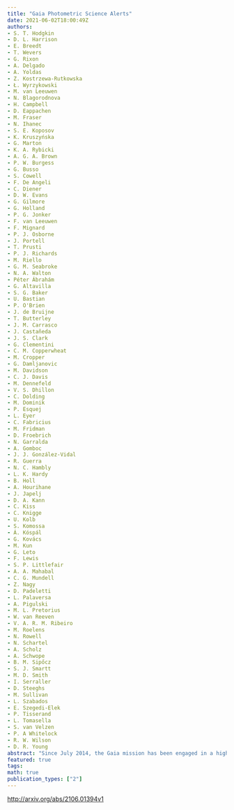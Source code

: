 ```yaml
---
title: "Gaia Photometric Science Alerts"
date: 2021-06-02T18:00:49Z
authors:
- S. T. Hodgkin
- D. L. Harrison
- E. Breedt
- T. Wevers
- G. Rixon
- A. Delgado
- A. Yoldas
- Z. Kostrzewa-Rutkowska
- Ł. Wyrzykowski
- M. van Leeuwen
- N. Blagorodnova
- H. Campbell
- D. Eappachen
- M. Fraser
- N. Ihanec
- S. E. Koposov
- K. Kruszyńska
- G. Marton
- K. A. Rybicki
- A. G. A. Brown
- P. W. Burgess
- G. Busso
- S. Cowell
- F. De Angeli
- C. Diener
- D. W. Evans
- G. Gilmore
- G. Holland
- P. G. Jonker
- F. van Leeuwen
- F. Mignard
- P. J. Osborne
- J. Portell
- T. Prusti
- P. J. Richards
- M. Riello
- G. M. Seabroke
- N. A. Walton
- Péter Ábrahám
- G. Altavilla
- S. G. Baker
- U. Bastian
- P. O'Brien
- J. de Bruijne
- T. Butterley
- J. M. Carrasco
- J. Castañeda
- J. S. Clark
- G. Clementini
- C. M. Copperwheat
- M. Cropper
- G. Damljanovic
- M. Davidson
- C. J. Davis
- M. Dennefeld
- V. S. Dhillon
- C. Dolding
- M. Dominik
- P. Esquej
- L. Eyer
- C. Fabricius
- M. Fridman
- D. Froebrich
- N. Garralda
- A. Gomboc
- J. J. González-Vidal
- R. Guerra
- N. C. Hambly
- L. K. Hardy
- B. Holl
- A. Hourihane
- J. Japelj
- D. A. Kann
- C. Kiss
- C. Knigge
- U. Kolb
- S. Komossa
- Á. Kóspál
- G. Kovács
- M. Kun
- G. Leto
- F. Lewis
- S. P. Littlefair
- A. A. Mahabal
- C. G. Mundell
- Z. Nagy
- D. Padeletti
- L. Palaversa
- A. Pigulski
- M. L. Pretorius
- W. van Reeven
- V. A. R. M. Ribeiro
- M. Roelens
- N. Rowell
- N. Schartel
- A. Scholz
- A. Schwope
- B. M. Sipőcz
- S. J. Smartt
- M. D. Smith
- I. Serraller
- D. Steeghs
- M. Sullivan
- L. Szabados
- E. Szegedi-Elek
- P. Tisserand
- L. Tomasella
- S. van Velzen
- P. A Whitelock
- R. W. Wilson
- D. R. Young
abstract: "Since July 2014, the Gaia mission has been engaged in a high-spatial-resolution, time-resolved, precise, accurate astrometric, and photometric survey of the entire sky.   Aims: We present the Gaia Science Alerts project, which has been in operation since 1 June 2016. We describe the system which has been developed to enable the discovery and publication of transient photometric events as seen by Gaia.   Methods: We outline the data handling, timings, and performances, and we describe the transient detection algorithms and filtering procedures needed to manage the high false alarm rate. We identify two classes of events: (1) sources which are new to Gaia and (2) Gaia sources which have undergone a significant brightening or fading. Validation of the Gaia transit astrometry and photometry was performed, followed by testing of the source environment to minimise contamination from Solar System objects, bright stars, and fainter near-neighbours.   Results: We show that the Gaia Science Alerts project suffers from very low contamination, that is there are very few false-positives. We find that the external completeness for supernovae, $C_E=0.46$, is dominated by the Gaia scanning law and the requirement of detections from both fields-of-view. Where we have two or more scans the internal completeness is $C_I=0.79$ at 3 arcsec or larger from the centres of galaxies, but it drops closer in, especially within 1 arcsec.   Conclusions: The per-transit photometry for Gaia transients is precise to 1 per cent at $G=13$, and 3 per cent at $G=19$. The per-transit astrometry is accurate to 55 milliarcseconds when compared to Gaia DR2. The Gaia Science Alerts project is one of the most homogeneous and productive transient surveys in operation, and it is the only survey which covers the whole sky at high spatial resolution (subarcsecond), including the Galactic plane and bulge."
featured: true
tags:
math: true
publication_types: ["2"]
---
```

http://arxiv.org/abs/2106.01394v1
